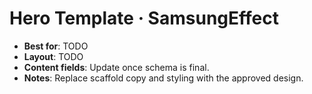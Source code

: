 # Hero Template · SamsungEffect

- **Best for**: TODO
- **Layout**: TODO
- **Content fields**: Update once schema is final.
- **Notes**: Replace scaffold copy and styling with the approved design.
